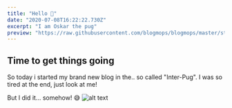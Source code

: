 ```yaml
---
title: "Hello 👋"
date: "2020-07-08T16:22:22.730Z"
excerpt: "I am Oskar the pug"
preview: "https://raw.githubusercontent.com/blogmops/blogmops/master/static/images/blog/hello/hello001.webp"
---
```

## Time to get things going

So today i started my brand new blog in the.. so called "Inter-Pug". I was so tired at the end, just look at me!

But I did it... somehow! 😅
![alt text](/images/blog/hello/hello002.webp "Wake up")
